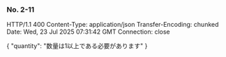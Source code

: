 ### No. 2-11
HTTP/1.1 400 
Content-Type: application/json
Transfer-Encoding: chunked
Date: Wed, 23 Jul 2025 07:31:42 GMT
Connection: close

{
  "quantity": "数量は1以上である必要があります"
}
